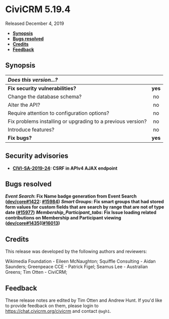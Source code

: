 # CiviCRM 5.19.4

Released December 4, 2019

- **[Synopsis](#synopsis)**
- **[Bugs resolved](#bugs)**
- **[Credits](#credits)**
- **[Feedback](#feedback)**

## <a name="synopsis"></a>Synopsis

| *Does this version...?*                                         |         |
|:--------------------------------------------------------------- |:-------:|
| **Fix security vulnerabilities?**                               | **yes** |
| Change the database schema?                                     |   no    |
| Alter the API?                                                  |   no    |
| Require attention to configuration options?                     |   no    |
| Fix problems installing or upgrading to a previous version?     |   no    |
| Introduce features?                                             |   no    |
| **Fix bugs?**                                                   | **yes** |

## <a name="security"></a>Security advisories

- **[CIVI-SA-2019-24](https://civicrm.org/advisory/civi-sa-2019-24-csrf-in-apiv4-ajax-end-point): CSRF in APIv4 AJAX endpoint**

## <a name="bugs"></a>Bugs resolved

**_Event Search_: Fix Name badge generation from Event Search ([dev/core#1422](https://lab.civicrm.org/dev/core/issues/1422):
  [#15984](https://github.com/civicrm/civicrm-core/pull/15984))**
**_Smart Groups_: Fix smart groups that had stored form values for custom fields that are search by range that are not of type date ([#15977](https://github.com/civicrm/civicrm-core/pull/15977))**
**_Membership_Participant_tabs_: Fix Issue loading related contributions on Membership and Participant viewing ([dev/core#1435](https://lab.civicrm.org/dev/core/issues/1435)(([#16013](https://github.com/civicrm/civicrm-core/pull/16013))**

## <a name="credits"></a>Credits

This release was developed by the following authors and reviewers:

Wikimedia Foundation - Eileen McNaughton; Squiffle Consulting - Aidan Saunders;
Greenpeace CCE - Patrick Figel; Seamus Lee - Australian Greens; 
Tim Otten - CiviCRM; 

## <a name="feedback"></a>Feedback

These release notes are edited by Tim Otten and Andrew Hunt.  If you'd like to
provide feedback on them, please login to https://chat.civicrm.org/civicrm and
contact `@agh1`.
